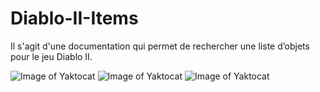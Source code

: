 # Diablo-II-Items
Il s'agit d'une documentation qui permet de rechercher une liste d’objets pour le jeu Diablo II.

![Image of Yaktocat](https://imgur.com/7okqK9y.png)
![Image of Yaktocat](https://imgur.com/7kI6k3n.png)
![Image of Yaktocat](https://imgur.com/G9NgQgZ.png)
